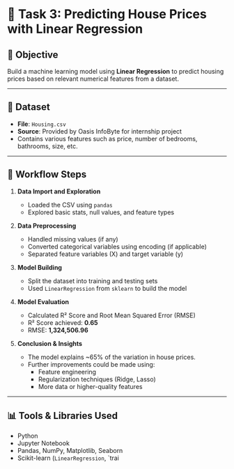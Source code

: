 # 🏡 Task 3: Predicting House Prices with Linear Regression

## 📌 Objective
Build a machine learning model using **Linear Regression** to predict housing prices based on relevant numerical features from a dataset.

---

## 📂 Dataset
- **File**: `Housing.csv`
- **Source**: Provided by Oasis InfoByte for internship project
- Contains various features such as price, number of bedrooms, bathrooms, size, etc.

---

## 🔧 Workflow Steps

1. **Data Import and Exploration**
   - Loaded the CSV using `pandas`
   - Explored basic stats, null values, and feature types

2. **Data Preprocessing**
   - Handled missing values (if any)
   - Converted categorical variables using encoding (if applicable)
   - Separated feature variables (X) and target variable (y)

3. **Model Building**
   - Split the dataset into training and testing sets
   - Used `LinearRegression` from `sklearn` to build the model

4. **Model Evaluation**
   - Calculated R² Score and Root Mean Squared Error (RMSE)
   - R² Score achieved: **0.65**
   - RMSE: **1,324,506.96**

5. **Conclusion & Insights**
   - The model explains ~65% of the variation in house prices.
   - Further improvements could be made using:
     - Feature engineering
     - Regularization techniques (Ridge, Lasso)
     - More data or higher-quality features

---

## 📊 Tools & Libraries Used
- Python
- Jupyter Notebook
- Pandas, NumPy, Matplotlib, Seaborn
- Scikit-learn (`LinearRegression`, `trai
